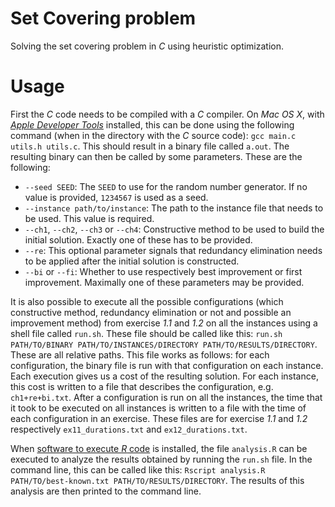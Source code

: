# Set Covering problem
Solving the set covering problem in _C_ using heuristic optimization.

# Usage
First the _C_ code needs to be compiled with a _C_ compiler. On _Mac OS X_, with [_Apple Developer Tools_](http://developer.apple.com/technologies/tools/) installed, this can be done using the following command (when in the directory with the _C_ source code): `gcc main.c utils.h utils.c`. This should result in a binary file called `a.out`.
 The resulting binary can then be called by some parameters. These are the following:

- `--seed SEED`: The `SEED` to use for the random number generator. If no value is provided, `1234567` is used as a seed.
- `--instance path/to/instance`: The path to the instance file that needs to be used. This value is required.
- `--ch1`, `--ch2`, `--ch3` or `--ch4`: Constructive method to be used to build the initial solution. Exactly one of these has to be provided.
- `--re`: This optional parameter signals that redundancy elimination needs to be applied after the initial solution is constructed.
- `--bi` or `--fi`: Whether to use respectively best improvement or first improvement. Maximally one of these parameters may be provided.

It is also possible to execute all the possible configurations (which constructive method, redundancy elimination or not and possible an improvement method) from exercise _1.1_ and _1.2_ on all the instances using a shell file called `run.sh`. These file should be called like this:
`run.sh PATH/TO/BINARY PATH/TO/INSTANCES/DIRECTORY PATH/TO/RESULTS/DIRECTORY`. These are all relative paths. This file works as follows: for each configuration, the binary file is run with that configuration on each instance. Each execution gives us a cost of the resulting solution. For each instance, this cost is written to a file that describes the configuration, e.g. `ch1+re+bi.txt`. After a configuration is run on all the instances, the time that it took to be executed on all instances is written to a file with the time of each configuration in an exercise. These files are for exercise _1.1_ and _1.2_ respectively `ex11_durations.txt` and `ex12_durations.txt`.

When [software to execute _R_ code](https://www.r-project.org/) is installed, the file `analysis.R` can be executed to analyze the results obtained by running the `run.sh` file. In the command line, this can be called like this: `Rscript analysis.R PATH/TO/best-known.txt PATH/TO/RESULTS/DIRECTORY`. The results of this analysis are then printed to the command line.
